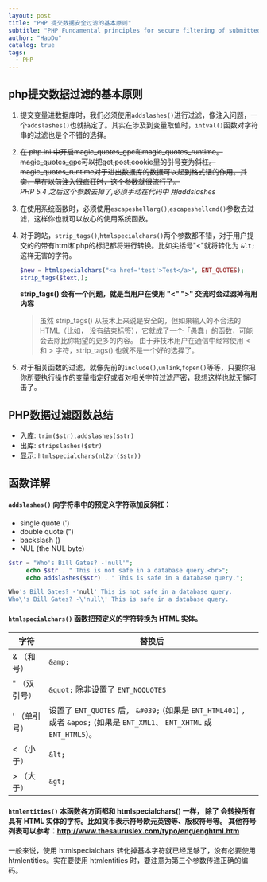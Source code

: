 ```yaml
---
layout: post
title: "PHP 提交数据安全过滤的基本原则"
subtitle: "PHP Fundamental principles for secure filtering of submitted data "
author: "HaoDu"
catalog: true
tags:
  - PHP
---
```

## php提交数据过滤的基本原则

1. 提交变量进数据库时，我们必须使用`addslashes()`进行过滤，像注入问题，一个`addslashes()`也就搞定了。其实在涉及到变量取值时，`intval()`函数对字符串的过滤也是个不错的选择。
2. ~~在 php.ini 中开启magic_quotes_gpc和magic_quotes_runtime。
magic_quotes_gpc可以把get,post,cookie里的引号变为斜杠。magic_quotes_runtime对于进出数据库的数据可以起到格式话的作用。其实，早在以前注入很疯狂时，这个参数就很流行了。~~<br>
*PHP 5.4 之后这个参数去掉了,必须手动在代码中 用addslashes*

3. 在使用系统函数时，必须使用`escapeshellarg()`,`escapeshellcmd()`参数去过滤，这样你也就可以放心的使用系统函数。
4. 对于跨站，`strip_tags()`,`htmlspecialchars()`两个参数都不错，对于用户提交的的带有html和php的标记都将进行转换。比如尖括号"<"就将转化为 `&lt;` 这样无害的字符。

    ```php
    $new = htmlspecialchars("<a href='test'>Test</a>", ENT_QUOTES);
    strip_tags($text,);
    ```

    **strip_tags() 会有一个问题，就是当用户在使用 "<" ">" 交流时会过滤掉有用内容**
    >  虽然 strip_tags() 从技术上来说是安全的，但如果输入的不合法的 HTML（比如， 没有结束标签），它就成了一个「愚蠢」的函数，可能会去除比你期望的更多的内容。 由于非技术用户在通信中经常使用 < 和 > 字符，strip_tags() 也就不是一个好的选择了。

5. 对于相关函数的过滤，就像先前的`include()`,`unlink`,`fopen()`等等，只要你把你所要执行操作的变量指定好或者对相关字符过滤严密，我想这样也就无懈可击了。

## PHP数据过滤函数总结


- 入库:  `trim($str),addslashes($str)`
- 出库:  `stripslashes($str)`
- 显示:  `htmlspecialchars(nl2br($str))`

## 函数详解
#### `addslashes()` 向字符串中的预定义字符添加反斜杠：
- single quote (')
- double quote (")
- backslash (\)
- NUL (the NUL byte)
```php
$str = "Who's Bill Gates? -'null'";
     echo $str . " This is not safe in a database query.<br>";
     echo addslashes($str) . " This is safe in a database query.";
```
```php
Who's Bill Gates? -'null' This is not safe in a database query.
Who\'s Bill Gates? -\'null\' This is safe in a database query.

```


#### `htmlspecialchars()` 函数把预定义的字符转换为 HTML 实体。

字符|替换后
---|---
 & （和号）| `&amp;`
 " （双引号）| `&quot;` 除非设置了 `ENT_NOQUOTES`
 ' （单引号）| 设置了 `ENT_QUOTES` 后， `&#039;` (如果是 `ENT_HTML401`) ，或者 `&apos;` (如果是 `ENT_XML1`、 `ENT_XHTML` 或 `ENT_HTML5`)。
 < （小于）| `&lt;`
> （大于）| `&gt;`

#### `htmlentities()` 本函数各方面都和 htmlspecialchars() 一样， 除了  会转换所有具有 HTML 实体的字符。比如货币表示符号欧元英镑等、版权符号等。 其他符号列表可以参考：http://www.thesauruslex.com/typo/eng/enghtml.htm
一般来说，使用 htmlspecialchars 转化掉基本字符就已经足够了，没有必要使用 htmlentities。实在要使用 htmlentities 时，要注意为第三个参数传递正确的编码。
